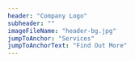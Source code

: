 ```yaml
---
header: "Company Logo"
subheader: ""
imageFileName: "header-bg.jpg"
jumpToAnchor: "Services"
jumpToAnchorText: "Find Out More"
---
```


